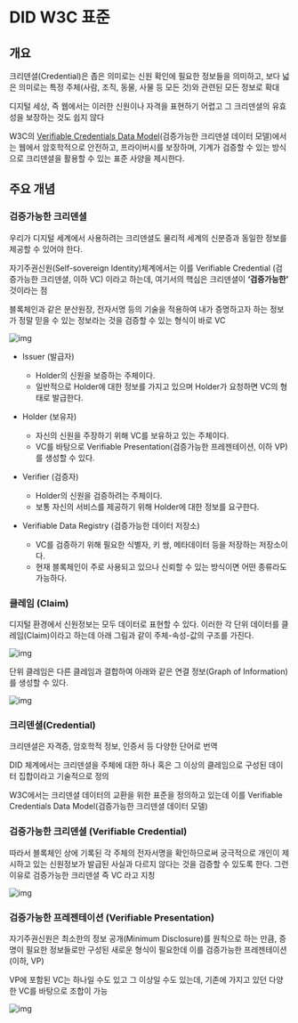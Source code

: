 # DID W3C 표준



## 개요

크리덴셜(Credential)은 좁은 의미로는 신원 확인에 필요한 정보들을 의미하고, 보다 넓은 의미로는 특정 주체(사람, 조직, 동물, 사물 등 모든 것)와 관련된 모든 정보로 확대



디지털 세상, 즉 웹에서는 이러한 신원이나 자격을 표현하기 어렵고 그 크리덴셜의 유효성을 보장하는 것도 쉽지 않다

W3C의 [Verifiable Credentials Data Model](https://www.w3.org/TR/vc-data-model/)(검증가능한 크리덴셜 데이터 모델)에서는 웹에서 암호학적으로 안전하고, 프라이버시를 보장하며, 기계가 검증할 수 있는 방식으로 크리덴셜을 활용할 수 있는 표준 사양을 제시한다.



## 주요 개념



### **검증가능한 크리덴셜**

우리가 디지털 세계에서 사용하려는 크리덴셜도 물리적 세계의 신분증과 동일한 정보를 제공할 수 있어야 한다.

자기주권신원(Self-sovereign Identity)체계에서는 이를 Verifiable Credential (검증가능한 크리덴셜, 이하 VC) 이라고 하는데, 여기서의 핵심은 크리덴셜이 **‘검증가능한’** 것이라는 점

블록체인과 같은 분산원장, 전자서명 등의 기술을 적용하여 내가 증명하고자 하는 정보가 정말 믿을 수 있는 정보라는 것을 검증할 수 있는 형식이 바로 VC



![img](https://miro.medium.com/v2/1*OAm5IQ_E21Nra8lUe8pMPQ.png)

- Issuer (발급자)
  - Holder의 신원을 보증하는 주체이다. 
  - 일반적으로 Holder에 대한 정보를 가지고 있으며 Holder가 요청하면 VC의 형태로 발급한다.

- Holder (보유자)
  - 자신의 신원을 주장하기 위해 VC를 보유하고 있는 주체이다. 
  - VC를 바탕으로 Verifiable Presentation(검증가능한 프레젠테이션, 이하 VP)를 생성할 수 있다.

- Verifier (검증자)
  - Holder의 신원을 검증하려는 주체이다. 
  - 보통 자신의 서비스를 제공하기 위해 Holder에 대한 정보를 요구한다.

- Verifiable Data Registry (검증가능한 데이터 저장소)
  - VC를 검증하기 위해 필요한 식별자, 키 쌍, 메타데이터 등을 저장하는 저장소이다. 
  - 현재 블록체인이 주로 사용되고 있으나 신뢰할 수 있는 방식이면 어떤 종류라도 가능하다.





### **클레임 (Claim)**

디지털 환경에서 신원정보는 모두 데이터로 표현할 수 있다. 이러한 각 단위 데이터를 클레임(Claim)이라고 하는데 아래 그림과 같이 주체-속성-값의 구조를 가진다.

![img](https://miro.medium.com/v2/resize:fit:1050/1*66MR_q2Jubw3prDlgbOf7Q.png)



단위 클레임은 다른 클레임과 결합하여 아래와 같은 연결 정보(Graph of Information)를 생성할 수 있다.

![img](https://miro.medium.com/v2/resize:fit:1050/1*9MHWCBrfYLVs7PjZKOAkeQ.png)



### **크리덴셜(Credential)**

크리덴셜은 자격증, 암호학적 정보, 인증서 등 다양한 단어로 번역

 DID 체계에서는 크리덴셜을 주체에 대한 하나 혹은 그 이상의 클레임으로 구성된 데이터 집합이라고 기술적으로 정의

W3C에서는 크리덴셜 데이터의 교환을 위한 표준을 정의하고 있는데 이를 Verifiable Credentials Data Model(검증가능한 크리덴셜 데이터 모델)



### **검증가능한 크리덴셜 (Verifiable Credential)**

따라서 블록체인 상에 기록된 각 주체의 전자서명을 확인하므로써 궁극적으로 개인이 제시하고 있는 신원정보가 발급된 사실과 다르지 않다는 것을 검증할 수 있도록 한다. 그런 이유로 검증가능한 크리덴셜 즉 VC 라고 지칭

![img](https://miro.medium.com/v2/resize:fit:1050/1*QTpnl1FTgpqFVaRUAQEO8A.png)



### **검증가능한 프레젠테이션 (Verifiable Presentation)**

자기주권신원은 최소한의 정보 공개(Minimum Disclosure)를 원칙으로 하는 만큼, 증명이 필요한 정보들로만 구성된 새로운 형식이 필요한데 이를 검증가능한 프레젠테이션(이하, VP)

VP에 포함된 VC는 하나일 수도 있고 그 이상일 수도 있는데, 기존에 가지고 있던 다양한 VC를 바탕으로 조합이 가능

![img](https://miro.medium.com/v2/resize:fit:1050/1*en2IxMi0T88Cr1Dr3meptg.png)





